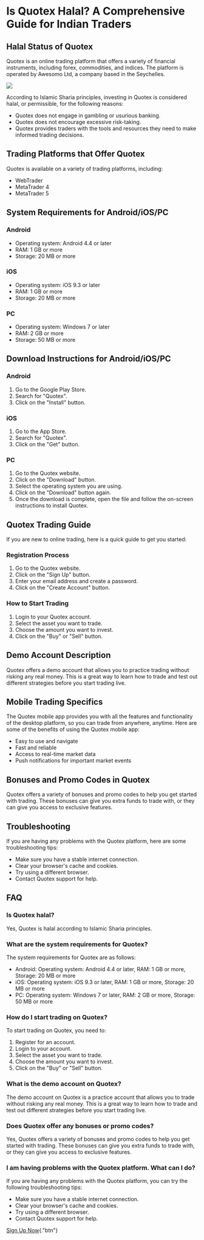 # Is Quotex Halal? A Comprehensive Guide for Indian Traders

## Halal Status of Quotex

Quotex is an online trading platform that offers a variety of financial
instruments, including forex, commodities, and indices. The platform is
operated by Awesomo Ltd, a company based in the Seychelles.

[![](https://static.quotex.io/files/4_en/300_250.jpg)](https://traff.sbs/brokerqxlid)

According to Islamic Sharia principles, investing in Quotex is
considered halal, or permissible, for the following reasons:

-   Quotex does not engage in gambling or usurious banking.
-   Quotex does not encourage excessive risk-taking.
-   Quotex provides traders with the tools and resources they need to
    make informed trading decisions.

## Trading Platforms that Offer Quotex

Quotex is available on a variety of trading platforms, including:

-   WebTrader
-   MetaTrader 4
-   MetaTrader 5

## System Requirements for Android/iOS/PC

### Android

-   Operating system: Android 4.4 or later
-   RAM: 1 GB or more
-   Storage: 20 MB or more

### iOS

-   Operating system: iOS 9.3 or later
-   RAM: 1 GB or more
-   Storage: 20 MB or more

### PC

-   Operating system: Windows 7 or later
-   RAM: 2 GB or more
-   Storage: 50 MB or more

## Download Instructions for Android/iOS/PC

### Android

1.  Go to the Google Play Store.
2.  Search for "Quotex".
3.  Click on the "Install" button.

### iOS

1.  Go to the App Store.
2.  Search for "Quotex".
3.  Click on the "Get" button.

### PC

1.  Go to the Quotex website.
2.  Click on the "Download" button.
3.  Select the operating system you are using.
4.  Click on the "Download" button again.
5.  Once the download is complete, open the file and follow the
    on-screen instructions to install Quotex.

## Quotex Trading Guide

If you are new to online trading, here is a quick guide to get you
started:

### Registration Process

1.  Go to the Quotex website.
2.  Click on the "Sign Up" button.
3.  Enter your email address and create a password.
4.  Click on the "Create Account" button.

### How to Start Trading

1.  Login to your Quotex account.
2.  Select the asset you want to trade.
3.  Choose the amount you want to invest.
4.  Click on the "Buy" or "Sell" button.

## Demo Account Description

Quotex offers a demo account that allows you to practice trading without
risking any real money. This is a great way to learn how to trade and
test out different strategies before you start trading live.

## Mobile Trading Specifics

The Quotex mobile app provides you with all the features and
functionality of the desktop platform, so you can trade from anywhere,
anytime. Here are some of the benefits of using the Quotex mobile app:

-   Easy to use and navigate
-   Fast and reliable
-   Access to real-time market data
-   Push notifications for important market events

## Bonuses and Promo Codes in Quotex

Quotex offers a variety of bonuses and promo codes to help you get
started with trading. These bonuses can give you extra funds to trade
with, or they can give you access to exclusive features.

## Troubleshooting

If you are having any problems with the Quotex platform, here are some
troubleshooting tips:

-   Make sure you have a stable internet connection.
-   Clear your browser\'s cache and cookies.
-   Try using a different browser.
-   Contact Quotex support for help.

## FAQ

### Is Quotex halal?

Yes, Quotex is halal according to Islamic Sharia principles.

### What are the system requirements for Quotex?

The system requirements for Quotex are as follows:

-   Android: Operating system: Android 4.4 or later, RAM: 1 GB or more,
    Storage: 20 MB or more
-   iOS: Operating system: iOS 9.3 or later, RAM: 1 GB or more, Storage:
    20 MB or more
-   PC: Operating system: Windows 7 or later, RAM: 2 GB or more,
    Storage: 50 MB or more

### How do I start trading on Quotex?

To start trading on Quotex, you need to:

1.  Register for an account.
2.  Login to your account.
3.  Select the asset you want to trade.
4.  Choose the amount you want to invest.
5.  Click on the "Buy" or "Sell" button.

### What is the demo account on Quotex?

The demo account on Quotex is a practice account that allows you to
trade without risking any real money. This is a great way to learn how
to trade and test out different strategies before you start trading
live.

### Does Quotex offer any bonuses or promo codes?

Yes, Quotex offers a variety of bonuses and promo codes to help you get
started with trading. These bonuses can give you extra funds to trade
with, or they can give you access to exclusive features.

### I am having problems with the Quotex platform. What can I do?

If you are having any problems with the Quotex platform, you can try the
following troubleshooting tips:

-   Make sure you have a stable internet connection.
-   Clear your browser\'s cache and cookies.
-   Try using a different browser.
-   Contact Quotex support for help.

[Sign Up
Now](\%22https://broker-qx.pro/sign-up/?lid=1102511\%22){."btn"}

